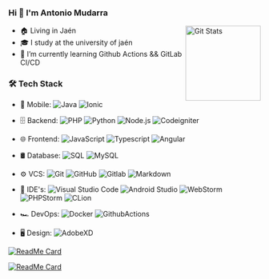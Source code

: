 ### Hi 👋 I'm Antonio Mudarra

<a href="https://github.com/nonodev96"><img alt="Git Stats" src="https://github-readme-stats.vercel.app/api?username=nonodev96&show_icons=true&theme=radical" align="right" height="150" /></a>

- 🏠 Living in Jaén
- 🎓 I study at the university of jaén
- 📗 I’m currently learning Github Actions && GitLab CI/CD

### 🛠 Tech Stack

- 📱 Mobile:
  ![Java](https://img.shields.io/badge/-Java-0A1A2F?style=flat&logo=Java&logoColor=FFF)
  ![Ionic](https://img.shields.io/badge/-Ionic-0A1A2F?style=flat&logo=Ionic)

- 🗄 Backend:
  ![PHP](https://img.shields.io/badge/-PHP-0A1A2F?style=flat&logo=php)
  ![Python](https://img.shields.io/badge/-Python-0A1A2F?style=flat&logo=python)
  ![Node.js](https://img.shields.io/badge/-Node.js-0A1A2F?style=flat&logo=node.js)
  ![Codeigniter](https://img.shields.io/badge/-Codeigniter-0A1A2F?style=flat&logo=codeigniter)

- 🌐 Frontend:
  ![JavaScript](https://img.shields.io/badge/-JavaScript-0A1A2F?style=flat&logo=javascript)
  ![Typescript](https://img.shields.io/badge/-Typescript-0A1A2F?style=flat&logo=typescript)
  ![Angular](https://img.shields.io/badge/-Angular-0A1A2F?style=flat&logo=angular)

- 🛢 Database:
  ![SQL](https://img.shields.io/badge/-SQL-0A1A2F?style=flat&logo=sql&logoColor=00d8fd)
  ![MySQL](https://img.shields.io/badge/-MySQL-0A1A2F?style=flat&logo=mysql&logoColor=00d8fd)
  
- ⚙️ VCS:
  ![Git](https://img.shields.io/badge/-Git-0A1A2F?style=flat&logo=git)
  ![GitHub](https://img.shields.io/badge/-GitHub-0A1A2F?style=flat&logo=github)
  ![Gitlab](https://img.shields.io/badge/-Gitlab-0A1A2F?style=flat&logo=gitlab)
  ![Markdown](https://img.shields.io/badge/-Markdown-0A1A2F?style=flat&logo=markdown)

- 🔧 IDE's:
  ![Visual Studio Code](https://img.shields.io/badge/-Visual%20Studio%20Code-0A1A2F?style=flat&logo=visual-studio-code&logoColor=007ACC)
  ![Android Studio](https://img.shields.io/badge/-Android%20Studio%20Code-0A1A2F?style=flat&logo=android-studio)
  ![WebStorm](https://img.shields.io/badge/-WebStorm-0A1A2F?style=flat&logo=webstorm)
  ![PHPStorm](https://img.shields.io/badge/-PHPStorm-0A1A2F?style=flat&logo=phpstorm)
  ![CLion](https://img.shields.io/badge/-CLion-0A1A2F?style=flat&logo=clion)

- 🏎 DevOps:
  ![Docker](https://img.shields.io/badge/-Docker-0A1A2F?style=flat&logo=docker)
  ![GithubActions](https://img.shields.io/badge/-GithubActions-0A1A2F?style=flat&logo=github)

- 🖥 Design:
  ![AdobeXD](https://img.shields.io/badge/-AdobeXD-0A1A2F?style=flat&logo=adobe-xd)

[![ReadMe Card](https://github-readme-stats.vercel.app/api/pin/?username=nonodev96&repo=relife)](https://github.com/nonodev96/relife)

[![ReadMe Card](https://github-readme-stats.vercel.app/api/pin/?username=nonodev96&repo=relife-cloud)](https://github.com/nonodev96/relife-cloud)
